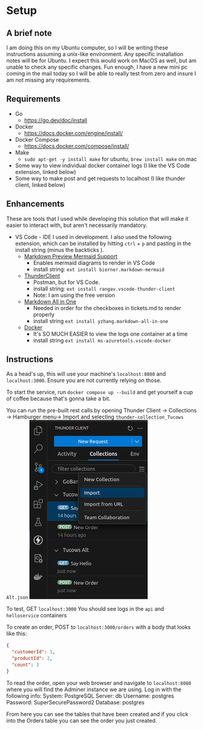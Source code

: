 # Setup

## A brief note
I am doing this on my Ubuntu computer, so I will be writing these instructions assuming a unix-like environment. Any specific installation notes will be for Ubuntu. I expect this would work on MacOS as well, but am unable to check any specific changes. Fun enough, I have a new mini pc coming in the mail today so I will be able to really test from zero and insure I am not missing any requirements. 

## Requirements
- Go
  - https://go.dev/doc/install 
- Docker
  - https://docs.docker.com/engine/install/
- Docker Compose
  - https://docs.docker.com/compose/install/ 
- Make
  - `sudo apt-get -y install make` for ubuntu, `brew install make` on mac
- Some way to view individual docker container logs (I like the VS Code extension, linked below)
- Some way to make post and get requests to localhost (I like thunder client, linked below)

## Enhancements
These are tools that I used while developing this solution that will make it easier to interact with, but aren't necessarily mandatory. 

- VS Code - IDE I used in development. I also used the following extension, which can be installed by hitting `ctrl` + `p` and pasting in the install string (minus the backticks ).
  - [Markdown Preview Mermaid Support](https://marketplace.visualstudio.com/items?itemName=bierner.markdown-mermaid)
    - Enables mermaid diagrams to render in VS Code
    - install string: `ext install bierner.markdown-mermaid`
  - [ThunderClient](https://www.thunderclient.com/)
    - Postman, but for VS Code.
    - install string: `ext install rangav.vscode-thunder-client`
    - Note: I am using the free version 
  - [Markdown All in One](https://marketplace.visualstudio.com/items?itemName=yzhang.markdown-all-in-one)
    - Needed in order for the checkboxes in tickets.md to render properly
    - install string `ext install yzhang.markdown-all-in-one`
  - [Docker](https://marketplace.visualstudio.com/items?itemName=ms-azuretools.vscode-docker)
    - It's SO MUCH EASIER to view the logs one container at a time
    - install string `ext install ms-azuretools.vscode-docker`

## Instructions

As a head's up, this will use your machine's `localhost:8080` and `localhost:3000`. Ensure you are not currently relying on those. 

To start the service, run `docker compose up --build` and get yourself a cup of coffee because that's gonna take a bit.

You can run the pre-built rest calls by opening Thunder Client -> Collections -> Hamburger menu-> Import and selecting `thunder-collection_Tucows Alt.json`
![alt text](image.png)

To test, GET `localhost:3000` You should see logs in the `api` and `helloservice` containers

To create an  order, POST to `localhost:3000/orders` with a body that looks like this:
```json
{
  "customerId": 1,
  "productId": 2,
  "count": 3
}
```
To read the order, open your web browser and navigate to `localhost:8080` where you will find the Adminer instance we are using. Log in with the following info:
System: PostgreSQL
Server: db
Username: postgres
Password: SuperSecurePassword2
Database: postgres

From here you can see the tables that have been created and if you click into the Orders table you can see the order you just created. 